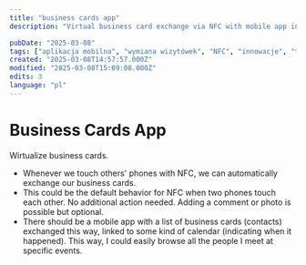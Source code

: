 ```yaml
---
title: "business cards app"
description: "Virtual business card exchange via NFC with mobile app integration and event tracking."

pubDate: "2025-03-08"
tags: ["aplikacja mobilna", "wymiana wizytówek", "NFC", "innowacje", "technologia", "kontakty biznesowe"]
created: "2025-03-08T14:57:57.000Z"
modified: "2025-03-08T15:09:08.000Z"
edits: 3
language: "pl"
---
```


# Business Cards App

Wirtualize business cards.
* Whenever we touch others' phones with NFC, we can automatically exchange our business cards.
* This could be the default behavior for NFC when two phones touch each other. No additional action needed. Adding a comment or photo is possible but optional.
* There should be a mobile app with a list of business cards (contacts) exchanged this way, linked to some kind of calendar (indicating when it happened). This way, I could easily browse all the people I meet at specific events.